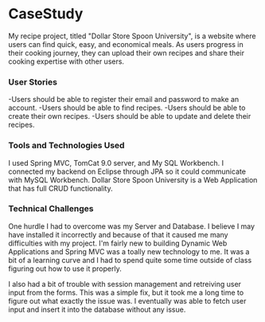 # CaseStudy

My recipe project, titled "Dollar Store Spoon University", is a website where users can find quick, easy, and economical meals. As users progress in their cooking journey, they can upload their own recipes and share their cooking expertise with other users. 

### User Stories
-Users should be able to register their email and password to make an account. 
-Users should be able to find recipes.
-Users should be able to create their own recipes.
-Users should be able to update and delete their recipes. 


### Tools and Technologies Used
I used Spring MVC, TomCat 9.0 server, and My SQL Workbench. I connected my backend on Eclipse through JPA so it could communicate with MySQL Workbench. Dollar Store Spoon University is a Web Application that has full CRUD functionality. 


### Technical Challenges
One hurdle I had to overcome was my Server and Database. I believe I may have installed it incorrectly and because of that it caused me many difficulties with my project. I'm fairly new to building Dynamic Web Applications and Spring MVC was a toally new technology to me. It was a bit of a learning curve and I had to spend quite some time outside of class figuring out how to use it properly. 

I also had a bit of trouble with session management and retreiving user input from the forms. This was a simple fix, but it took me a long time to figure out what exactly the issue was. I eventually was able to fetch user input and insert it into the database without any issue. 
